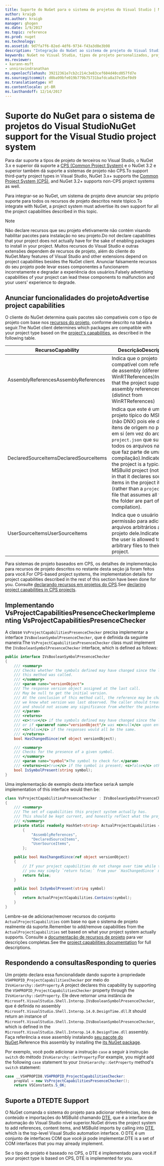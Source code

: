 ```yaml
---
title: Suporte do NuGet para o sistema de projetos do Visual Studio | Microsoft Docs
author: kraigb
ms.author: kraigb
manager: ghogen
ms.date: 1/9/2017
ms.topic: reference
ms.prod: nuget
ms.technology: 
ms.assetid: 9d7fa7f6-82ed-4df6-9734-f43a3d8e3b98
description: "Integração do NuGet ao sistema de projeto do Visual Studio para tipos de projetos de terceiros."
keywords: NuGet no Visual Studio, tipos de projeto personalizados, projetos do Visual Studio
ms.reviewer:
- karann-msft
- unniravindranathan
ms.openlocfilehash: 39212361e7cb2c214c3e83cef604d40cd057fd7e
ms.sourcegitcommit: d0ba99bfe019b779b75731bafdca8a37e35ef0d9
ms.translationtype: HT
ms.contentlocale: pt-BR
ms.lasthandoff: 12/14/2017
---
```

# <a name="nuget-support-for-the-visual-studio-project-system"></a><span data-ttu-id="8b055-104">Suporte do NuGet para o sistema de projetos do Visual Studio</span><span class="sxs-lookup"><span data-stu-id="8b055-104">NuGet support for the Visual Studio project system</span></span>

<span data-ttu-id="8b055-105">Para dar suporte a tipos de projeto de terceiros no Visual Studio, o NuGet 3.x e superior dá suporte a [CPS (Common Project System)](https://github.com/Microsoft/VSProjectSystem/blob/master/doc/overview/intro.md) e o NuGet 3.2 e superior também dá suporte a sistemas de projeto não CPS.</span><span class="sxs-lookup"><span data-stu-id="8b055-105">To support third-party project types in Visual Studio, NuGet 3.x+ supports the [Common Project System (CPS)](https://github.com/Microsoft/VSProjectSystem/blob/master/doc/overview/intro.md), and NuGet 3.2+ supports non-CPS project systems as well.</span></span>

<span data-ttu-id="8b055-106">Para integrar-se ao NuGet, um sistema de projeto deve anunciar seu próprio suporte para todos os recursos de projeto descritos neste tópico.</span><span class="sxs-lookup"><span data-stu-id="8b055-106">To integrate with NuGet, a project system must advertise its own support for all the project capabilities described in this topic.</span></span>


> [!NOTE]
> <span data-ttu-id="8b055-107">Não declare recursos que seu projeto efetivamente não contém visando habilitar pacotes para instalação no seu projeto.</span><span class="sxs-lookup"><span data-stu-id="8b055-107">Do not declare capabilities that your project does not actually have for the sake of enabling packages to install in your project.</span></span> <span data-ttu-id="8b055-108">Muitos recursos do Visual Studio e outras extensões dependem de recursos de projeto, além do cliente do NuGet.</span><span class="sxs-lookup"><span data-stu-id="8b055-108">Many features of Visual Studio and other extensions depend on project capabilities besides the NuGet client.</span></span> <span data-ttu-id="8b055-109">Anunciar falsamente recursos do seu projeto pode levar esses componentes a funcionarem incorretamente e degradar a experiência dos usuários.</span><span class="sxs-lookup"><span data-stu-id="8b055-109">Falsely advertising capabilities of your project can lead these components to malfunction and your users' experience to degrade.</span></span>

## <a name="advertise-project-capabilities"></a><span data-ttu-id="8b055-110">Anunciar funcionalidades do projeto</span><span class="sxs-lookup"><span data-stu-id="8b055-110">Advertise project capabilities</span></span>

<span data-ttu-id="8b055-111">O cliente do NuGet determina quais pacotes são compatíveis com o tipo de projeto com base nos [recursos do projeto](https://github.com/Microsoft/VSProjectSystem/blob/master/doc/overview/about_project_capabilities.md), conforme descrito na tabela a seguir.</span><span class="sxs-lookup"><span data-stu-id="8b055-111">The NuGet client determines which packages are compatible with your project type based on the [project's capabilities](https://github.com/Microsoft/VSProjectSystem/blob/master/doc/overview/about_project_capabilities.md), as described in the following table.</span></span>


|<span data-ttu-id="8b055-112">Recurso</span><span class="sxs-lookup"><span data-stu-id="8b055-112">Capability</span></span>|<span data-ttu-id="8b055-113">Descrição</span><span class="sxs-lookup"><span data-stu-id="8b055-113">Description</span></span>|
|----------------|-----------|
|<span data-ttu-id="8b055-114">AssemblyReferences</span><span class="sxs-lookup"><span data-stu-id="8b055-114">AssemblyReferences</span></span>|<span data-ttu-id="8b055-115">Indica que o projeto é compatível com referências de assembly (diferentes de WinRTReferences)</span><span class="sxs-lookup"><span data-stu-id="8b055-115">Indicates that the project supports assembly references (distinct from WinRTReferences)</span></span>|
|<span data-ttu-id="8b055-116">DeclaredSourceItems</span><span class="sxs-lookup"><span data-stu-id="8b055-116">DeclaredSourceItems</span></span>|<span data-ttu-id="8b055-117">Indica que este é um projeto típico do MSBuild (não DNX) pois ele declara itens de origem no projeto em si (em vez do arquivo `project.json` que supõe todos os arquivos na pasta que faz parte de uma compilação).</span><span class="sxs-lookup"><span data-stu-id="8b055-117">Indicates that the project is a typical MSBuild project (not DNX) in that it declares source items in the project itself (rather than a `project.json` file that assumes all files in the folder are part of a compilation).</span></span>|
|<span data-ttu-id="8b055-118">UserSourceItems</span><span class="sxs-lookup"><span data-stu-id="8b055-118">UserSourceItems</span></span>|<span data-ttu-id="8b055-119">Indica que o usuário tem permissão para adicionar arquivos arbitrários ao projeto dele.</span><span class="sxs-lookup"><span data-stu-id="8b055-119">Indicates that the user is allowed to add arbitrary files to their project.</span></span>|

<span data-ttu-id="8b055-120">Para sistemas de projeto baseados em CPS, os detalhes de implementação para recursos de projeto descritos no restante desta seção já foram feitos para você.</span><span class="sxs-lookup"><span data-stu-id="8b055-120">For CPS-based project systems, the implementation details for project capabilities described in the rest of this section have been done for you.</span></span> <span data-ttu-id="8b055-121">Consulte [declarando recursos em projetos do CPS](https://github.com/Microsoft/VSProjectSystem/blob/master/doc/overview/about_project_capabilities.md#how-to-declare-project-capabilities-in-your-project).</span><span class="sxs-lookup"><span data-stu-id="8b055-121">See [declaring project capabilities in CPS projects](https://github.com/Microsoft/VSProjectSystem/blob/master/doc/overview/about_project_capabilities.md#how-to-declare-project-capabilities-in-your-project).</span></span>

## <a name="implementing-vsprojectcapabilitiespresencechecker"></a><span data-ttu-id="8b055-122">Implementando VsProjectCapabilitiesPresenceChecker</span><span class="sxs-lookup"><span data-stu-id="8b055-122">Implementing VsProjectCapabilitiesPresenceChecker</span></span>

<span data-ttu-id="8b055-123">A classe `VsProjectCapabilitiesPresenceChecker` precisa implementar a interface `IVsBooleanSymbolPresenceChecker`, que é definida da seguinte maneira:</span><span class="sxs-lookup"><span data-stu-id="8b055-123">The `VsProjectCapabilitiesPresenceChecker` class must implement the `IVsBooleanSymbolPresenceChecker` interface, which is defined as follows:</span></span>

```cs
public interface IVsBooleanSymbolPresenceChecker
{
    /// <summary>
    /// Checks whether the symbols defined may have changed since the last time
    /// this method was called.
    /// </summary>
    /// <param name="versionObject">
    /// The response version object assigned at the last call.
    /// May be null to get the initial version.
    /// At the conclusion of this method call, the reference may be changed so that on a subsequent call
    /// we know what version was last observed. The caller should treat this value as an opaque object,
    /// and should not assume any significance from whether the pointer changed or not.
    /// </param>
    /// <returns>
    /// <c>true</c> if the symbols defined may have changed since the last call to this method
    /// or if <paramref name="versionObject"/> was <c>null</c> upon entering this method.
    /// <c>false</c> if the responses would all be the same.
    /// </returns>
    bool HasChangedSince(ref object versionObject);

    /// <summary>
    /// Checks for the presence of a given symbol.
    /// </summary>
    /// <param name="symbol">The symbol to check for.</param>
    /// <returns><c>true</c> if the symbol is present; <c>false</c> otherwise.</returns>
    bool IsSymbolPresent(string symbol);
}
```


<span data-ttu-id="8b055-124">Uma implementação de exemplo desta interface seria:</span><span class="sxs-lookup"><span data-stu-id="8b055-124">A sample implementation of this interface would then be:</span></span>
    
```cs
class VsProjectCapabilitiesPresenceChecker : IVsBooleanSymbolPresenceChecker
{
    /// <summary>
    /// The set of capabilities this project system actually has.
    /// This should be kept current, and honestly reflect what the project can do.
    /// </summary>
    private static readonly HashSet<string> ActualProjectCapabilities = new HashSet<string>(StringComparer.OrdinalIgnoreCase)
        {
            "AssemblyReferences",
            "DeclaredSourceItems",
            "UserSourceItems",
        };

    public bool HasChangedSince(ref object versionObject)
    {
        // If your project capabilities do not change over time while the project is open,
        // you may simply `return false;` from your `HasChangedSince` method.
        return false;
    }

    public bool IsSymbolPresent(string symbol)
    {
        return ActualProjectCapabilities.Contains(symbol);
    }
}
```

<span data-ttu-id="8b055-125">Lembre-se de adicionar/remover recursos do conjunto `ActualProjectCapabilities` com base no que o sistema de projeto realmente dá suporte.</span><span class="sxs-lookup"><span data-stu-id="8b055-125">Remember to add/remove capabilities from the `ActualProjectCapabilities` set based on what your project system actually supports.</span></span> <span data-ttu-id="8b055-126">Consulte a [documentação de recursos de projeto](https://github.com/Microsoft/VSProjectSystem/blob/master/doc/overview/project_capabilities.md) para ver descrições completas.</span><span class="sxs-lookup"><span data-stu-id="8b055-126">See the [project capabilities documentation](https://github.com/Microsoft/VSProjectSystem/blob/master/doc/overview/project_capabilities.md) for full descriptions.</span></span>

## <a name="responding-to-queries"></a><span data-ttu-id="8b055-127">Respondendo a consultas</span><span class="sxs-lookup"><span data-stu-id="8b055-127">Responding to queries</span></span>

<span data-ttu-id="8b055-128">Um projeto declara essa funcionalidade dando suporte à propriedade `VSHPROPID_ProjectCapabilitiesChecker` por meio do `IVsHierarchy::GetProperty`.</span><span class="sxs-lookup"><span data-stu-id="8b055-128">A project declares this capability by supporting the  `VSHPROPID_ProjectCapabilitiesChecker` property through the `IVsHierarchy::GetProperty`.</span></span> <span data-ttu-id="8b055-129">Ele deve retornar uma instância de `Microsoft.VisualStudio.Shell.Interop.IVsBooleanSymbolPresenceChecker`, que é definida no assembly `Microsoft.VisualStudio.Shell.Interop.14.0.DesignTime.dll`.</span><span class="sxs-lookup"><span data-stu-id="8b055-129">It should return an instance of `Microsoft.VisualStudio.Shell.Interop.IVsBooleanSymbolPresenceChecker`, which is defined in the `Microsoft.VisualStudio.Shell.Interop.14.0.DesignTime.dll` assembly.</span></span> <span data-ttu-id="8b055-130">Faça referência a esse assembly instalando [seu pacote do NuGet](https://www.nuget.org/packages/Microsoft.VisualStudio.Shell.Interop.14.0.DesignTime).</span><span class="sxs-lookup"><span data-stu-id="8b055-130">Reference this assembly by installing the [its NuGet package](https://www.nuget.org/packages/Microsoft.VisualStudio.Shell.Interop.14.0.DesignTime).</span></span>

<span data-ttu-id="8b055-131">Por exemplo, você pode adicionar a instrução `case` a seguir à instrução `switch` do método `IVsHierarchy::GetProperty`:</span><span class="sxs-lookup"><span data-stu-id="8b055-131">For example, you might add the following `case` statement to your `IVsHierarchy::GetProperty` method's `switch` statement:</span></span>

```cs
case __VSHPROPID8.VSHPROPID_ProjectCapabilitiesChecker:
    propVal = new VsProjectCapabilitiesPresenceChecker();
    return VSConstants.S_OK;
```


## <a name="dte-support"></a><span data-ttu-id="8b055-132">Suporte a DTE</span><span class="sxs-lookup"><span data-stu-id="8b055-132">DTE Support</span></span>

<span data-ttu-id="8b055-133">O NuGet comanda o sistema do projeto para adicionar referências, itens de conteúdo e importações do MSBuild chamando [DTE](https://msdn.microsoft.com/library/mt452175.aspx), que é a interface de automação do Visual Studio nível superior.</span><span class="sxs-lookup"><span data-stu-id="8b055-133">NuGet drives the project system to add references, content items, and MSBuild imports by calling into [DTE](https://msdn.microsoft.com/library/mt452175.aspx), which is the top-level Visual Studio automation interface.</span></span> <span data-ttu-id="8b055-134">O DTE é um conjunto de interfaces COM que você já pode implementar.</span><span class="sxs-lookup"><span data-stu-id="8b055-134">DTE is a set of COM interfaces that you may already implement.</span></span>

<span data-ttu-id="8b055-135">Se o tipo de projeto é baseado no CPS, o DTE é implementado para você.</span><span class="sxs-lookup"><span data-stu-id="8b055-135">If your project type is based on CPS, DTE is implemented for you.</span></span>
